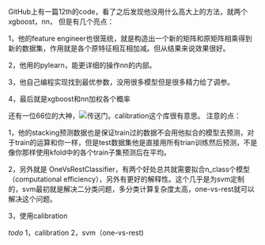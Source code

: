 GitHub上有一篇12th的code，看了之后发现他没用什么高大上的方法，就两个xgboost，nn，
但是有几个亮点：

1，他的feature engineer也很笼统，就是构造出一个新的矩阵和原矩阵相乘得到新的数据集，作用就是各个原特征相互相加减。但从结果来说效果很好。

2，他用的pylearn，能更详细的操作nn的内部。

3，他自己编程实现找到最优参数，没用很多模型但是很多精力给了调参。

4，最后就是xgboost和nn加权各个概率


还有一位66位的大神，![传送门](http://blog.aicry.com/kaggle-otto-group-product-classification-challenge/)。calibration这个库很有意思。 注意的点：

1，他的stacking预测数据也是保证train过的数据不会用他拟合的模型去预测，对于train的运算和你一样，但是test数据集他是直接用所有trian训练然后预测，不是像你那样使用kfold中的各个train子集预测后在平均。

2，另外就是 OneVsRestClassifier，有两个好处总共就需要拟合n_class个模型（computational efficiency），另外有更好的解释性。这个几乎是为svm定制的，svm最初就是解决二分类问题，多分类计算复杂度太高，one-vs-rest就可以解决这个问题。

3，使用calibration

*todo* 1，calibration 2，svm（one-vs-rest)
